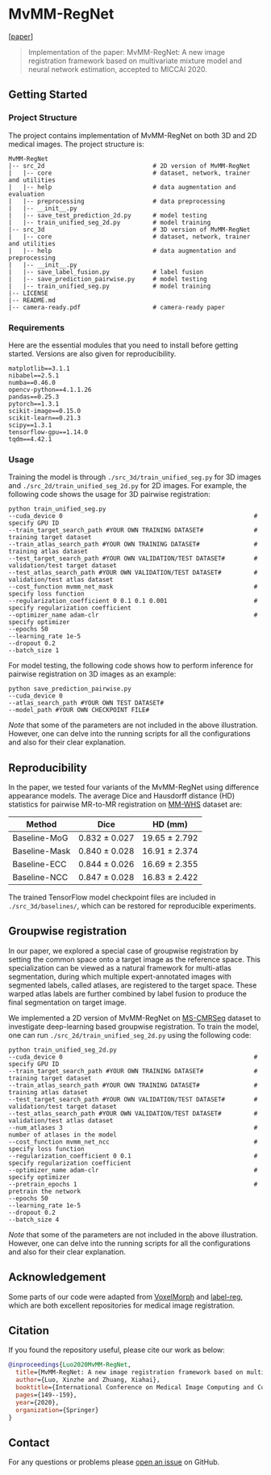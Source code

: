 # MvMM-RegNet

[[paper](https://arxiv.org/abs/2006.15573)]

>  Implementation of the paper: MvMM-RegNet: A new image registration framework based on multivariate mixture model and neural network estimation, accepted to MICCAI 2020.

## Getting Started

### Project Structure

The project contains implementation of MvMM-RegNet on both 3D and 2D medical images. The project structure is:

```
MvMM-RegNet
|-- src_2d                              # 2D version of MvMM-RegNet
|	|-- core                            # dataset, network, trainer and utilities
|	|-- help                            # data augmentation and evaluation
|	|-- preprocessing                   # data preprocessing 	
|	|-- __init__.py
|	|-- save_test_prediction_2d.py      # model testing
|	|-- train_unified_seg_2d.py         # model training
|-- src_3d                              # 3D version of MvMM-RegNet
|	|-- core                            # dataset, network, trainer and utilities
|	|-- help                            # data augmentation and preprocessing
|	|-- __init__.py
|	|-- save_label_fusion.py            # label fusion
|	|-- save_prediction_pairwise.py     # model testing
|	|-- train_unified_seg.py            # model training
|-- LICENSE
|-- README.md
|-- camera-ready.pdf                    # camera-ready paper
```

### Requirements

Here are the essential modules that you need to install before getting started. Versions are also given for reproducibility.

```
matplotlib==3.1.1
nibabel==2.5.1
numba==0.46.0
opencv-python==4.1.1.26
pandas==0.25.3
pytorch==1.3.1
scikit-image==0.15.0
scikit-learn==0.21.3
scipy==1.3.1
tensorflow-gpu==1.14.0
tqdm==4.42.1
```

### Usage

Training the model is through `./src_3d/train_unified_seg.py` for 3D images and `./src_2d/train_unified_seg_2d.py` for 2D images. For example, the following code shows the usage for 3D pairwise registration:

```
python train_unified_seg.py
--cuda_device 0                                                     # specify GPU ID
--train_target_search_path #YOUR OWN TRAINING DATASET#              # training target dataset
--train_atlas_search_path #YOUR OWN TRAINING DATASET#               # training atlas dataset
--test_target_search_path #YOUR OWN VALIDATION/TEST DATASET#        # validation/test target dataset
--test_atlas_search_path #YOUR OWN VALIDATION/TEST DATASET#         # validation/test atlas dataset
--cost_function mvmm_net_mask                                       # specify loss function
--regularization_coefficient 0 0.1 0.1 0.001                        # specify regularization coefficient
--optimizer_name adam-clr                                           # specify optimizer    
--epochs 50
--learning_rate 1e-5
--dropout 0.2
--batch_size 1
```

For model testing, the following code shows how to perform inference for pairwise registration on 3D images as an example:

```
python save_prediction_pairwise.py
--cuda_device 0
--atlas_search_path #YOUR OWN TEST DATASET#
--model_path #YOUR OWN CHECKPOINT FILE#
```

*Note* that some of the parameters are not included in the above illustration. However, one can delve into the running scripts for all the configurations and also for their clear explanation.

## Reproducibility

In the paper, we tested four variants of the MvMM-RegNet using difference appearance models. The average Dice and Hausdorff distance (HD) statistics for pairwise MR-to-MR registration on [MM-WHS](https://zmiclab.github.io/projects/mmwhs/) dataset are:

| Method        | Dice          | HD (mm)       |
| ------------- | ------------- | ------------- |
| Baseline-MoG  | 0.832 ± 0.027 | 19.65 ± 2.792 |
| Baseline-Mask | 0.840 ± 0.028 | 16.91 ± 2.374 |
| Baseline-ECC  | 0.844 ± 0.026 | 16.69 ± 2.355 |
| Baseline-NCC  | 0.847 ± 0.028 | 16.83 ± 2.422 |

The trained TensorFlow model checkpoint files are included in `./src_3d/baselines/`, which can be restored for reproducible experiments.

## Groupwise registration

In our paper, we explored a special case of groupwise registration by setting the common space onto a target image as the reference space. This specialization can be viewed as a natural framework for multi-atlas segmentation, during which multiple expert-annotated images with segmented labels, called atlases, are registered to the target space. These warped atlas labels are further combined by label fusion to produce the final segmentation on target image. 

We implemented a 2D version of MvMM-RegNet on [MS-CMRSeg](https://zmiclab.github.io/projects/mscmrseg19/) dataset to investigate deep-learning based groupwise registration. To train the model, one can run  `./src_2d/train_unified_seg_2d.py` using the following code:

```
python train_unified_seg_2d.py
--cuda_device 0                                                     # specify GPU ID
--train_target_search_path #YOUR OWN TRAINING DATASET#              # training target dataset
--train_atlas_search_path #YOUR OWN TRAINING DATASET#               # training atlas dataset
--test_target_search_path #YOUR OWN VALIDATION/TEST DATASET#        # validation/test target dataset
--test_atlas_search_path #YOUR OWN VALIDATION/TEST DATASET#         # validation/test atlas dataset
--num_atlases 3                                                     # number of atlases in the model
--cost_function mvmm_net_ncc                                        # specify loss function
--regularization_coefficient 0 0.1                                  # specify regularization coefficient
--optimizer_name adam-clr                                           # specify optimizer
--pretrain_epochs 1                                                 # pretrain the network 
--epochs 50
--learning_rate 1e-5
--dropout 0.2
--batch_size 4
```

*Note* that some of the parameters are not included in the above illustration. However, one can delve into the running scripts for all the configurations and also for their clear explanation.

## Acknowledgement

Some parts of our code were adapted from [VoxelMorph](https://github.com/voxelmorph/voxelmorph/tree/master) and [label-reg](https://github.com/YipengHu/label-reg), which are both excellent repositories for medical image registration.

## Citation

If you found the repository useful, please cite our work as below:

```bibtex
@inproceedings{Luo2020MvMM-RegNet,
  title={MvMM-RegNet: A new image registration framework based on multivariate mixture model and neural network estimation},
  author={Luo, Xinzhe and Zhuang, Xiahai},
  booktitle={International Conference on Medical Image Computing and Computer-Assisted Intervention},
  pages={149--159},
  year={2020},
  organization={Springer}
}
```

## Contact

For any questions or problems please [open an issue](https://github.com/xzluo97/MvMM-RegNet/issues/new) on GitHub.
